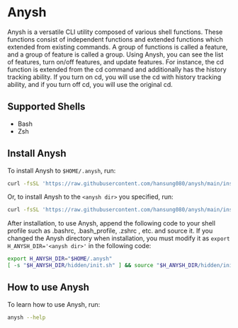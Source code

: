 # Anysh
Anysh is a versatile CLI utility composed of various shell functions. These functions consist of independent functions
and extended functions which extended from existing commands. A group of functions is called a feature, and a group of
feature is called a group. Using Anysh, you can see the list of features, turn on/off features, and update features.
For instance, the cd function is extended from the cd command and additionally has the history tracking ability. If you
turn on cd, you will use the cd with history tracking ability, and if you turn off cd, you will use the original cd.

## Supported Shells
- Bash
- Zsh

## Install Anysh
To install Anysh to `$HOME/.anysh`, run:
```sh
curl -fsSL 'https://raw.githubusercontent.com/hansung080/anysh/main/install/install.sh' | bash
``` 

Or, to install Anysh to the `<anysh dir>` you specified, run:
```sh
curl -fsSL 'https://raw.githubusercontent.com/hansung080/anysh/main/install/install.sh' | bash -s -- -p <anysh dir>
```

After installation, to use Anysh, append the following code to your shell profile such as .bashrc, .bash_profile, .zshrc
, etc. and source it. If you changed the Anysh directory when installation, you must modify it as `export H_ANYSH_DIR='<anysh dir>'`
in the following code:
```sh
export H_ANYSH_DIR="$HOME/.anysh"
[ -s "$H_ANYSH_DIR/hidden/init.sh" ] && source "$H_ANYSH_DIR/hidden/init.sh"
```

## How to use Anysh
To learn how to use Anysh, run:
```sh
anysh --help
```
